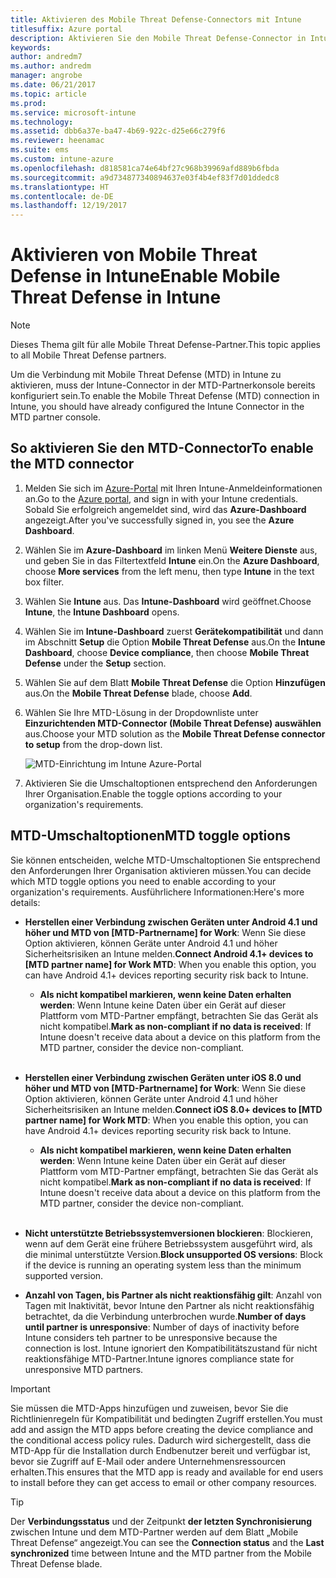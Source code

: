 ```yaml
---
title: Aktivieren des Mobile Threat Defense-Connectors mit Intune
titlesuffix: Azure portal
description: Aktivieren Sie den Mobile Threat Defense-Connector in Intune.
keywords: 
author: andredm7
ms.author: andredm
manager: angrobe
ms.date: 06/21/2017
ms.topic: article
ms.prod: 
ms.service: microsoft-intune
ms.technology: 
ms.assetid: dbb6a37e-ba47-4b69-922c-d25e66c279f6
ms.reviewer: heenamac
ms.suite: ems
ms.custom: intune-azure
ms.openlocfilehash: d818581ca74e64bf27c968b39969afd889b6fbda
ms.sourcegitcommit: a9d734877340894637e03f4b4ef83f7d01ddedc8
ms.translationtype: HT
ms.contentlocale: de-DE
ms.lasthandoff: 12/19/2017
---
```

# <a name="enable-mobile-threat-defense-in-intune"></a><span data-ttu-id="88dc1-103">Aktivieren von Mobile Threat Defense in Intune</span><span class="sxs-lookup"><span data-stu-id="88dc1-103">Enable Mobile Threat Defense in Intune</span></span>

> [!NOTE] 
> <span data-ttu-id="88dc1-104">Dieses Thema gilt für alle Mobile Threat Defense-Partner.</span><span class="sxs-lookup"><span data-stu-id="88dc1-104">This topic applies to all Mobile Threat Defense partners.</span></span>

<span data-ttu-id="88dc1-105">Um die Verbindung mit Mobile Threat Defense (MTD) in Intune zu aktivieren, muss der Intune-Connector in der MTD-Partnerkonsole bereits konfiguriert sein.</span><span class="sxs-lookup"><span data-stu-id="88dc1-105">To enable the Mobile Threat Defense (MTD) connection in Intune, you should have already configured the Intune Connector in the MTD partner console.</span></span>

## <a name="to-enable-the-mtd-connector"></a><span data-ttu-id="88dc1-106">So aktivieren Sie den MTD-Connector</span><span class="sxs-lookup"><span data-stu-id="88dc1-106">To enable the MTD connector</span></span>

1. <span data-ttu-id="88dc1-107">Melden Sie sich im [Azure-Portal](https://portal.azure.com) mit Ihren Intune-Anmeldeinformationen an.</span><span class="sxs-lookup"><span data-stu-id="88dc1-107">Go to the [Azure portal](https://portal.azure.com), and sign in with your Intune credentials.</span></span> <span data-ttu-id="88dc1-108">Sobald Sie erfolgreich angemeldet sind, wird das **Azure-Dashboard** angezeigt.</span><span class="sxs-lookup"><span data-stu-id="88dc1-108">After you've successfully signed in, you see the **Azure Dashboard**.</span></span>

2. <span data-ttu-id="88dc1-109">Wählen Sie im **Azure-Dashboard** im linken Menü **Weitere Dienste** aus, und geben Sie in das Filtertextfeld **Intune** ein.</span><span class="sxs-lookup"><span data-stu-id="88dc1-109">On the **Azure Dashboard**, choose **More services** from the left menu, then type **Intune** in the text box filter.</span></span>

3. <span data-ttu-id="88dc1-110">Wählen Sie **Intune** aus. Das **Intune-Dashboard** wird geöffnet.</span><span class="sxs-lookup"><span data-stu-id="88dc1-110">Choose **Intune**, the **Intune Dashboard** opens.</span></span>

4. <span data-ttu-id="88dc1-111">Wählen Sie im **Intune-Dashboard** zuerst **Gerätekompatibilität** und dann im Abschnitt **Setup** die Option **Mobile Threat Defense** aus.</span><span class="sxs-lookup"><span data-stu-id="88dc1-111">On the **Intune Dashboard**, choose **Device compliance**, then choose **Mobile Threat Defense** under the **Setup** section.</span></span>

5. <span data-ttu-id="88dc1-112">Wählen Sie auf dem Blatt **Mobile Threat Defense** die Option **Hinzufügen** aus.</span><span class="sxs-lookup"><span data-stu-id="88dc1-112">On the **Mobile Threat Defense** blade, choose **Add**.</span></span>

6. <span data-ttu-id="88dc1-113">Wählen Sie Ihre MTD-Lösung in der Dropdownliste unter **Einzurichtenden MTD-Connector (Mobile Threat Defense) auswählen** aus.</span><span class="sxs-lookup"><span data-stu-id="88dc1-113">Choose your MTD solution as the **Mobile Threat Defense connector to setup** from the drop-down list.</span></span>

    ![MTD-Einrichtung im Intune Azure-Portal](./media/enable-mtd-connector-1.png)

7. <span data-ttu-id="88dc1-115">Aktivieren Sie die Umschaltoptionen entsprechend den Anforderungen Ihrer Organisation.</span><span class="sxs-lookup"><span data-stu-id="88dc1-115">Enable the toggle options according to your organization's requirements.</span></span>

## <a name="mtd-toggle-options"></a><span data-ttu-id="88dc1-116">MTD-Umschaltoptionen</span><span class="sxs-lookup"><span data-stu-id="88dc1-116">MTD toggle options</span></span>

<span data-ttu-id="88dc1-117">Sie können entscheiden, welche MTD-Umschaltoptionen Sie entsprechend den Anforderungen Ihrer Organisation aktivieren müssen.</span><span class="sxs-lookup"><span data-stu-id="88dc1-117">You can decide which MTD toggle options you need to enable according to your organization's requirements.</span></span> <span data-ttu-id="88dc1-118">Ausführlichere Informationen:</span><span class="sxs-lookup"><span data-stu-id="88dc1-118">Here's more details:</span></span>

- <span data-ttu-id="88dc1-119">**Herstellen einer Verbindung zwischen Geräten unter Android 4.1 und höher und MTD von [MTD-Partnername] for Work**: Wenn Sie diese Option aktivieren, können Geräte unter Android 4.1 und höher Sicherheitsrisiken an Intune melden.</span><span class="sxs-lookup"><span data-stu-id="88dc1-119">**Connect Android 4.1+ devices to [MTD partner name] for Work MTD**: When you enable this option, you can have Android 4.1+ devices reporting security risk back to Intune.</span></span>
    - <span data-ttu-id="88dc1-120">**Als nicht kompatibel markieren, wenn keine Daten erhalten werden**: Wenn Intune keine Daten über ein Gerät auf dieser Plattform vom MTD-Partner empfängt, betrachten Sie das Gerät als nicht kompatibel.</span><span class="sxs-lookup"><span data-stu-id="88dc1-120">**Mark as non-compliant if no data is received**: If Intune doesn't receive data about a device on this platform from the MTD partner, consider the device non-compliant.</span></span>
<br></br>
- <span data-ttu-id="88dc1-121">**Herstellen einer Verbindung zwischen Geräten unter iOS 8.0 und höher und MTD von [MTD-Partnername] for Work**: Wenn Sie diese Option aktivieren, können Geräte unter Android 4.1 und höher Sicherheitsrisiken an Intune melden.</span><span class="sxs-lookup"><span data-stu-id="88dc1-121">**Connect iOS 8.0+ devices to [MTD partner name] for Work MTD**: When you enable this option, you can have Android 4.1+ devices reporting security risk back to Intune.</span></span>
    - <span data-ttu-id="88dc1-122">**Als nicht kompatibel markieren, wenn keine Daten erhalten werden**: Wenn Intune keine Daten über ein Gerät auf dieser Plattform vom MTD-Partner empfängt, betrachten Sie das Gerät als nicht kompatibel.</span><span class="sxs-lookup"><span data-stu-id="88dc1-122">**Mark as non-compliant if no data is received**: If Intune doesn't receive data about a device on this platform from the MTD partner, consider the device non-compliant.</span></span>
<br></br>
- <span data-ttu-id="88dc1-123">**Nicht unterstützte Betriebssystemversionen blockieren**: Blockieren, wenn auf dem Gerät eine frühere Betriebssystem ausgeführt wird, als die minimal unterstützte Version.</span><span class="sxs-lookup"><span data-stu-id="88dc1-123">**Block unsupported OS versions**: Block if the device is running an operating system less than the minimum supported version.</span></span>

- <span data-ttu-id="88dc1-124">**Anzahl von Tagen, bis Partner als nicht reaktionsfähig gilt**: Anzahl von Tagen mit Inaktivität, bevor Intune den Partner als nicht reaktionsfähig betrachtet, da die Verbindung unterbrochen wurde.</span><span class="sxs-lookup"><span data-stu-id="88dc1-124">**Number of days until partner is unresponsive**: Number of days of inactivity before Intune considers teh partner to be unresponsive because the connection is lost.</span></span> <span data-ttu-id="88dc1-125">Intune ignoriert den Kompatibilitätszustand für nicht reaktionsfähige MTD-Partner.</span><span class="sxs-lookup"><span data-stu-id="88dc1-125">Intune ignores compliance state for unresponsive MTD partners.</span></span>

> [!IMPORTANT] 
> <span data-ttu-id="88dc1-126">Sie müssen die MTD-Apps hinzufügen und zuweisen, bevor Sie die Richtlinienregeln für Kompatibilität und bedingten Zugriff erstellen.</span><span class="sxs-lookup"><span data-stu-id="88dc1-126">You must add and assign the MTD apps before creating the device compliance and the conditional access policy rules.</span></span> <span data-ttu-id="88dc1-127">Dadurch wird sichergestellt, dass die MTD-App für die Installation durch Endbenutzer bereit und verfügbar ist, bevor sie Zugriff auf E-Mail oder andere Unternehmensressourcen erhalten.</span><span class="sxs-lookup"><span data-stu-id="88dc1-127">This ensures that the MTD app is ready and available for end users to install before they can get access to email or other company resources.</span></span>

> [!TIP]
> <span data-ttu-id="88dc1-128">Der **Verbindungsstatus** und der Zeitpunkt **der letzten Synchronisierung** zwischen Intune und dem MTD-Partner werden auf dem Blatt „Mobile Threat Defense“ angezeigt.</span><span class="sxs-lookup"><span data-stu-id="88dc1-128">You can see the **Connection status** and the **Last synchronized** time between Intune and the MTD partner from the Mobile Threat Defense blade.</span></span>
